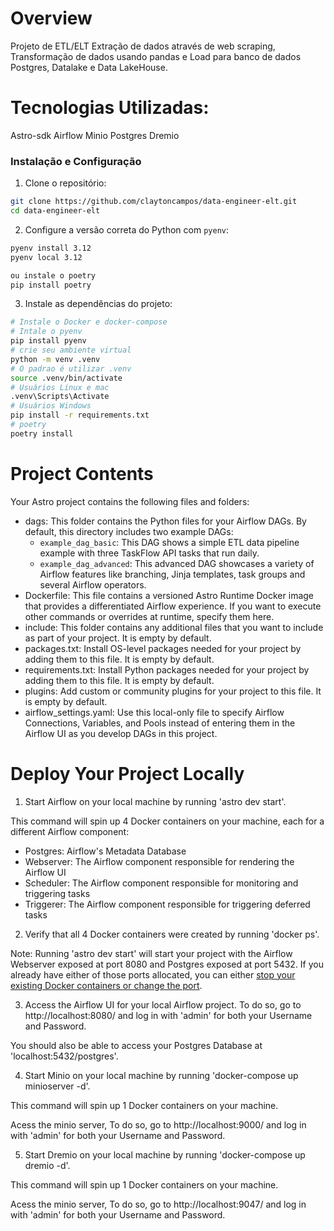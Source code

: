 Overview
========

Projeto de ETL/ELT
Extração de dados através de web scraping, Transformação de dados usando pandas e Load para banco de dados Postgres, Datalake e Data LakeHouse.

Tecnologias Utilizadas:
========

Astro-sdk Airflow
Minio
Postgres
Dremio

### Instalação e Configuração

1. Clone o repositório:

```bash
git clone https://github.com/claytoncampos/data-engineer-elt.git
cd data-engineer-elt
```

2. Configure a versão correta do Python com `pyenv`:

```bash
pyenv install 3.12
pyenv local 3.12

ou instale o poetry 
pip install poetry
```

3. Instale as dependências do projeto:

```bash
# Instale o Docker e docker-compose
# Intale o pyenv
pip install pyenv
# crie seu ambiente virtual
python -m venv .venv
# O padrao é utilizar .venv
source .venv/bin/activate
# Usuários Linux e mac
.venv\Scripts\Activate
# Usuários Windows
pip install -r requirements.txt 
# poetry
poetry install
 ```

Project Contents
================

Your Astro project contains the following files and folders:

- dags: This folder contains the Python files for your Airflow DAGs. By default, this directory includes two example DAGs:
    - `example_dag_basic`: This DAG shows a simple ETL data pipeline example with three TaskFlow API tasks that run daily.
    - `example_dag_advanced`: This advanced DAG showcases a variety of Airflow features like branching, Jinja templates, task groups and several Airflow operators.
- Dockerfile: This file contains a versioned Astro Runtime Docker image that provides a differentiated Airflow experience. If you want to execute other commands or overrides at runtime, specify them here.
- include: This folder contains any additional files that you want to include as part of your project. It is empty by default.
- packages.txt: Install OS-level packages needed for your project by adding them to this file. It is empty by default.
- requirements.txt: Install Python packages needed for your project by adding them to this file. It is empty by default.
- plugins: Add custom or community plugins for your project to this file. It is empty by default.
- airflow_settings.yaml: Use this local-only file to specify Airflow Connections, Variables, and Pools instead of entering them in the Airflow UI as you develop DAGs in this project.

Deploy Your Project Locally
===========================

1. Start Airflow on your local machine by running 'astro dev start'.

This command will spin up 4 Docker containers on your machine, each for a different Airflow component:

- Postgres: Airflow's Metadata Database
- Webserver: The Airflow component responsible for rendering the Airflow UI
- Scheduler: The Airflow component responsible for monitoring and triggering tasks
- Triggerer: The Airflow component responsible for triggering deferred tasks

2. Verify that all 4 Docker containers were created by running 'docker ps'.

Note: Running 'astro dev start' will start your project with the Airflow Webserver exposed at port 8080 and Postgres exposed at port 5432. If you already have either of those ports allocated, you can either [stop your existing Docker containers or change the port](https://docs.astronomer.io/astro/test-and-troubleshoot-locally#ports-are-not-available).

3. Access the Airflow UI for your local Airflow project. To do so, go to http://localhost:8080/ and log in with 'admin' for both your Username and Password.

You should also be able to access your Postgres Database at 'localhost:5432/postgres'.

4. Start Minio on your local machine by running 'docker-compose up minioserver -d'.

This command will spin up 1 Docker containers on your machine.

Acess the minio server, To do so, go to http://localhost:9000/ and log in with 'admin' for both your Username and Password.

5. Start Dremio on your local machine by running 'docker-compose up dremio -d'.

This command will spin up 1 Docker containers on your machine.

Acess the minio server, To do so, go to http://localhost:9047/ and log in with 'admin' for both your Username and Password.